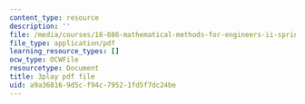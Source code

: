 ```yaml
---
content_type: resource
description: ''
file: /media/courses/18-086-mathematical-methods-for-engineers-ii-spring-2006/a9a368169d5cf94c79521fd5f7dc24be_iVUsEwSg-lw.pdf
file_type: application/pdf
learning_resource_types: []
ocw_type: OCWFile
resourcetype: Document
title: 3play pdf file
uid: a9a36816-9d5c-f94c-7952-1fd5f7dc24be
---
```

